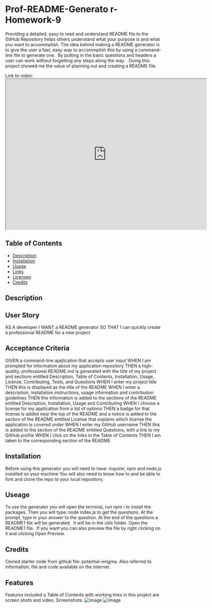 # Prof-README-Generato r-Homework-9

Providing a detailed, easy to read and understand README file to the GitHub Repository helps others understand what your purpose is and what you want to accommplish. 
The idea behind making a README generator is to give the user a fast, easy way to accommplish this by using a command-line file to generate one.  By putting in the basic questions and headers a user can work without forgetting any steps along the way.  
Doing this project showed me the value of planning out and creating a README file.

Link to video: <iframe src="https://drive.google.com/file/d/15Ps6uxcjd1Ub11oZZAvEmLXYiTwiORWA/preview" width="640" height="480"></iframe>


## Table of Contents
* [Description](#description)
* [Installation](#installation)
* [Usage](#usage)
* [Links](#links)
* [Licenses](#license)
* [Credits](#credits)

## Description
## User Story

AS A developer
I WANT a README generator
SO THAT I can quickly create a professional README for a new project

## Acceptance Criteria

GIVEN a command-line application that accepts user input
WHEN I am prompted for information about my application repository
THEN a high-quality, professional README.md is generated with the title of my project and sections entitled Description, Table of Contents, Installation, Usage, License, Contributing, Tests, and Questions
WHEN I enter my project title
THEN this is displayed as the title of the README
WHEN I enter a description, installation instructions, usage information and contribution guidelines
THEN this information is added to the sections of the README entitled Description, Installation, Usage and Contributing
WHEN I choose a license for my application from a list of options
THEN a badge for that license is added near the top of the README and a notice is added to the section of the README entitled License that explains which license the application is covered under
WHEN I enter my GitHub username
THEN this is added to the section of the README entitled Questions, with a link to my GitHub profile
WHEN I click on the links in the Table of Contents
THEN I am taken to the corresponding section of the README

## Installation

Before using this generator you will need to have: inquirer, npm and node.js installed on your machine
You will also need to know how to and be able to fork and clone the repo to your local repository.

## Useage

To use the generator you will open the terminal, run npm i to install the packages.
Then you will type: node index.js to get the questions.
At the prompt, type in your answer to the question.
At the end of the questions a README1 file will be generated.  It will be in the utils folder.
Open the README1 file.  If you want you can also preview the file by right clicking on it and clicking Open Preview.

## Credits

Cloned starter code from github file: potential-enigma.
Also referred to information, file and code available on the internet.

## Features

Features included a Table of Contents with working links in this project are screen shots and video.
Screenshots:  ![image](https://github.com/LindaV2023/README-Generator-Homework-9/assets/127782990/1ee871b2-0335-45b4-a67b-334519f0650c)
![image](https://github.com/LindaV2023/README-Generator-Homework-9/assets/127782990/395823a6-301d-41b1-a1d4-a6319ce66458)


